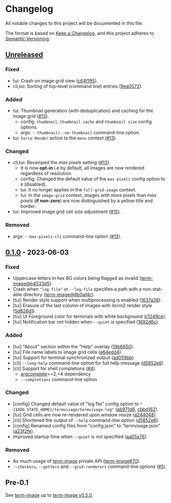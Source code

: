 # Changelog
All notable changes to this project will be documented in this file.

The format is based on [Keep a Changelog](https://keepachangelog.com/en/1.0.0/),
and this project adheres to [Semantic Versioning](https://semver.org/spec/v2.0.0.html).


## [Unreleased]
### Fixed
- tui: Crash on image grid view ([c64f195]).
- cli,tui: Sorting of top-level (command line) entries ([9ea0572]).

### Added
- tui: Thumbnail generation (with deduplication) and caching for the image grid ([#13]).
  - config: `thumbnail`, `thumbnail cache` and `thumbnail size` config options.
  - args: `--thumbnail/--no-thumbnail` command-line option.
- tui: `Force Render` action to the `menu` context ([#13]).

### Changed
- cli,tui: Revamped the *max pixels* setting ([#13]).
  - It is now **opt-in** i.e by default, all images are now rendered regardless of resolution.
  - config: Changed the default value of the `max pixels` config option to `0` (disabled).
  - tui: It no longer applies in the `full-grid-image` context.
  - tui: In the `image-grid` context, images with more pixels than *max pixels* (**if non-zero**) are now distinguished by a yellow title and border.
- tui: Improved image grid cell size adjustment ([#15]).

### Removed
- args: `--max-pixels-cli` command-line option ([#13]).

[#13]: https://github.com/AnonymouX47/termvisage/pull/13
[#15]: https://github.com/AnonymouX47/termvisage/pull/15
[c64f195]: https://github.com/AnonymouX47/termvisage/commit/c64f195a79557fdf5a9323db907a5716a12d6440
[9ea0572]: https://github.com/AnonymouX47/termvisage/commit/9ea0572e6db35984a4ae0af1691edfd179e5d393


## [0.1.0] - 2023-06-03
### Fixed
- Uppercase letters in hex BG colors being flagged as invalid ([term-image@b4533d5]).
- Crash when `"log file"` or `--log-file` specifies a path with a non-stat-able directory ([term-image@8b0af4c]).
- [tui] Render style support when multiprocessing is enabled ([1637a38]).
- [tui] Erasure of the last column of images with *iterm2* render style ([5d828d1]).
- [tui] UI Foreground color for terminals with white background ([c1249ce]).
- [tui] Notification bar not hidden when `--quiet` is specified ([1692d6c]).

### Added
- [tui] "About" section within the "Help" overlay ([19b6650]).
- [tui] File name labels to image grid cells ([e64edd4]).
- [tui] Support for terminal synchronized output ([ad059bb]).
- [cli] `--long-help` command-line option for full help message ([d5852e6]).
- [cli] Support for shell completions ([#4]).
  - [argcomplete](https://github.com/kislyuk/argcomplete)>=2,<4 dependency
  - `--completions` command-line option

### Changed
- [config] Changed default value of "log file" config option to `"{$XDG_STATE_HOME}/termvisage/termvisage.log"` ([ab971d6], [cbbd162]).
- [tui] Grid cells are now re-rendered upon window resize ([a244048]).
- [cli] Shortened the output of `--help` command-line option ([d5852e6]).
- [config] Renamed config files from "config.json" to "termvisage.json" ([a23f2fe]).
- Improved startup time when `--quiet` is not specified ([aa05a76]).

### Removed
- As much usage of [term-image] private API ([term-image#70]).
- `--checkers`, `--getters` and `--grid-renderers` command-line options ([#5]).

[term-image#70]: https://github.com/AnonymouX47/term-image/pull/70
[#4]: https://github.com/AnonymouX47/termvisage/pull/4
[#5]: https://github.com/AnonymouX47/termvisage/pull/5
[term-image@b4533d5]: https://github.com/AnonymouX47/term-image/commit/b4533d5697d41fe0742c2ac895077da3b8d889dc
[term-image@8b0af4c]: https://github.com/AnonymouX47/term-image/pull/70/commits/8b0af4cd76c96187b95237e7bcd74ab5b16b2c82
[1637a38]: https://github.com/AnonymouX47/termvisage/commit/1637a388affef84735805ac105b995cb2f25c005
[19b6650]: https://github.com/AnonymouX47/termvisage/commit/19b66509666ae3860d07ff76bbd6c0b7be5663d4
[5d828d1]: https://github.com/AnonymouX47/termvisage/commit/5d828d1d1d3d2436c9b7802712cb42af05bc8be4
[c1249ce]: https://github.com/AnonymouX47/termvisage/commit/c1249ceb78272c33e347a4a48d786a71e2306f02
[e64edd4]: https://github.com/AnonymouX47/termvisage/commit/e64edd4017f98733a2d53d627b7481b5a209937b
[ad059bb]: https://github.com/AnonymouX47/termvisage/commit/ad059bbddc072ad641c4e7d524d2cb1edbf54dce
[ab971d6]: https://github.com/AnonymouX47/termvisage/commit/ab971d6766fe5fa260f9963fbffbca48e10b4d37
[1692d6c]: https://github.com/AnonymouX47/termvisage/commit/1692d6cf453ebeb9629713aaf85b231c4492b9a0
[a244048]: https://github.com/AnonymouX47/termvisage/commit/a2440484b36621138cda853cdcce9faf0ac569e1
[d5852e6]: https://github.com/AnonymouX47/termvisage/commit/d5852e6e5db48d34bc0ea119c54b510924501318
[a23f2fe]: https://github.com/AnonymouX47/termvisage/commit/a23f2fe5d7e2d53d1847dc2bcf2552718c22e7fd
[aa05a76]: https://github.com/AnonymouX47/termvisage/commit/aa05a76c7fff0ad79d9e0ee72e00cef88396163e
[cbbd162]: https://github.com/AnonymouX47/termvisage/commit/cbbd16227eef8a0aefafae908dc8de615f218750


## Pre-0.1
See [term-image] up to [term-image v0.5.0].


[term-image v0.5.0]: https://github.com/AnonymouX47/term-image/blob/main/CHANGELOG.md#050---2023-01-09
[term-image]: https://github.com/AnonymouX47/term-image


[Unreleased]: https://github.com/AnonymouX47/termvisage/compare/v0.1.0...HEAD
[0.1.0]: https://github.com/AnonymouX47/termvisage/releases/tag/v0.1.0
